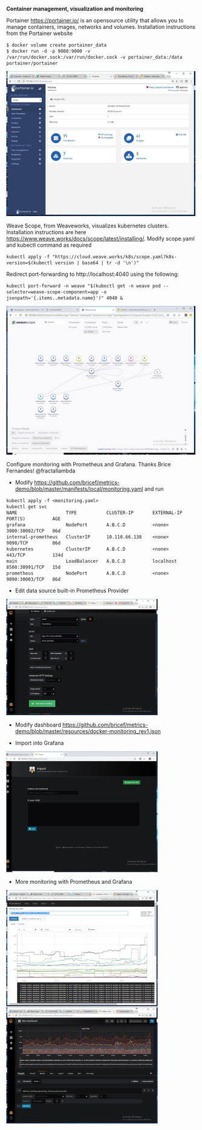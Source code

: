 **Container management, visualization and monitoring**

Portainer <https://portainer.io/> is an opensource utility that allows you to manage containers, images, networks and volumes.  Installation instructions from the Portainer website 
```
$ docker volume create portainer_data
$ docker run -d -p 9000:9000 -v /var/run/docker.sock:/var/run/docker.sock -v portainer_data:/data portainer/portainer
```
 <img src="https://github.com/jeffbarnes769/multi2/blob/master/img/portainer1.jpg" width="500">

Weave Scope, from Weaveworks, visualizes kubernetes clusters.  Installation instructions are here <https://www.weave.works/docs/scope/latest/installing/>.  Modify scope.yaml and kubectl command as required

```
kubectl apply -f "https://cloud.weave.works/k8s/scope.yaml?k8s-version=$(kubectl version | base64 | tr -d '\n')"
```
Redirect port-forwarding to http://localhost:4040 using the following: 
```
kubectl port-forward -n weave "$(kubectl get -n weave pod --selector=weave-scope-component=app -o jsonpath='{.items..metadata.name}')" 4040 & 
```
<img src="https://github.com/jeffbarnes769/multi2/blob/master/img/Weavescope.jpg" width="500">

Configure monitoring with Prometheus and Grafana.  Thanks Brice Fernandes! @fractallambda
* Modify https://github.com/bricef/metrics-demo/blob/master/manifests/local/monitoring.yaml and run
```
kubectl apply -f <monitoring.yaml>
kubectl get svc
NAME                  TYPE           CLUSTER-IP       EXTERNAL-IP   PORT(S)          AGE
grafana               NodePort       A.B.C.D          <none>        3000:30002/TCP   86d
internal-prometheus   ClusterIP      10.110.66.138    <none>        9090/TCP         86d
kubernetes            ClusterIP      A.B.C.D          <none>        443/TCP          134d
main                  LoadBalancer   A.B.C.D          localhost     8500:30991/TCP   15d
prometheus            NodePort       A.B.C.D          <none>        9090:30003/TCP   86d
```
* Edit data source built-in Prometheus Provider
<img src="https://github.com/jeffbarnes769/multi2/blob/master/img/DataSeries1.jpg" width="400">

* Modify dashboard https://github.com/bricef/metrics-demo/blob/master/resources/docker-monitoring_rev1.json

* Import into Grafana
<img src="https://github.com/jeffbarnes769/multi2/blob/master/img/importdashboard.jpg" width="400">

* More monitoring with Prometheus and Grafana

<img src="https://github.com/jeffbarnes769/multi2/blob/master/img/Prometheus1.jpg" width="400">
<img src="https://github.com/jeffbarnes769/multi2/blob/master/img/grafana1.jpg" width="400">

